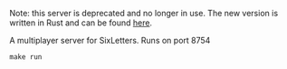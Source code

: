 Note: this server is deprecated and no longer in use. The new version is written in Rust and can be found [here](https://github.com/dkess/rust_slserver).

A multiplayer server for SixLetters.  Runs on port 8754

```
make run
```
